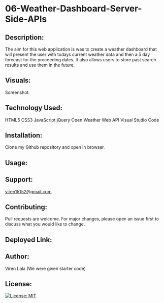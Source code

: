 # 06-Weather-Dashboard-Server-Side-APIs

## Description:

The aim for this web application is was to create a weather dashboard that will present the user with todays current weather data and then a 5 day forecast for the proceeding dates. It also allows users to store past search results and use them in the future. 

## Visuals:
Screenshot:

## Technology Used:
HTML5
CSS3
JavaScript
jQuery
Open Weather Web API
Visual Studio Code

## Installation: 
Clone my Github repository and open in browser.

## Usage:


## Support:
viren15152@gmail.com

## Contributing:
Pull requests are welcome. For major changes, please open an issue first
to discuss what you would like to change.

## Deployed Link:




## Author:
Viren Lala (We were given starter code)

## License:
[![License: MIT](https://img.shields.io/badge/License-MIT-yellow.svg)](https://opensource.org/licenses/MIT)